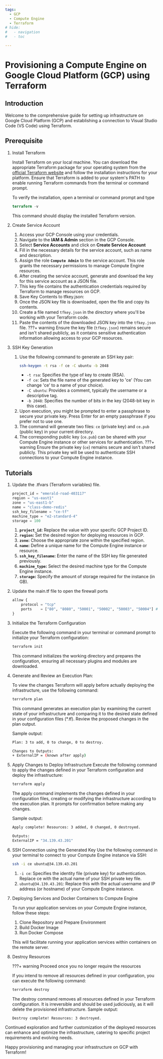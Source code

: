 ```yaml
---
tags:
  - GCP
  - Compute Engine
  - Terraform
# hide:
#   - navigation
#   - toc

---
```



# Provisioning a Compute Engine on Google Cloud Platform (GCP) using Terraform
## Introduction

Welcome to the comprehensive guide for setting up infrastructure on Google Cloud Platform (GCP) and establishing a connection to Visual Studio Code (VS Code)  using Terraform. 

## Prerequisite

1. Install Terraform

    Install Terraform on your local machine. You can download the appropriate Terraform package for your operating system from the [official Terraform website](https://developer.hashicorp.com/terraform/downloads) and follow the installation instructions for your platform.
    Ensure that Terraform is added to your system's PATH to enable running Terraform commands from the terminal or command prompt.

    To verify the installation, open a terminal or command prompt and type 
    ```terraform
    terraform -v
    ``` 
    This command should display the installed Terraform version.

2. Create Service Account

    1. Access your GCP Console using your credentials.
    2. Navigate to the **IAM & Admin** section in the GCP Console.
    3. Select **Service Accounts** and click on **Create Service Account**
    4. Fill in the necessary details for the service account, such as name and description.
    5. Assign the role **`Compute Admin`** to the service account. This role grants the necessary permissions to manage Compute Engine resources.
    6. After creating the service account, generate and download the key for this service account as a JSON file.
    7. This key file contains the authentication credentials required by Terraform to manage resources on GCP.
    8. Save Key Contents to tfkey.json:
    9. Once the JSON key file is downloaded, open the file and copy its contents.
    10. Create a file named `tfkey.json` in the directory where you'll be working with your Terraform code.
    11. Paste the contents of the downloaded JSON key into the `tfkey.json` file.
    ???+ warning
        Ensure the key file (`tfkey.json`) remains secure and isn't shared publicly, as it contains sensitive authentication information allowing access to your GCP resources.

3. SSH Key Generation

    1. Use the following command to generate an SSH key pair:
        ```bash
        ssh-keygen -t rsa -f ce -C ubuntu -b 2048
        ```
        - `-t rsa`: Specifies the type of key to create (RSA).
        - `-f ce`: Sets the file name of the generated key to 'ce' (You can change 'ce' to a name of your choice).
        - `-C ubuntu`: Provides a comment, typically the username or a descriptive tag.
        - `-b 2048`: Specifies the number of bits in the key (2048-bit key in this case).
    2. Upon execution, you might be prompted to enter a passphrase to secure your private key. Press Enter for an empty passphrase if you prefer not to use one.
    3. The command will generate two files: `ce` (private key) and `ce.pub` (public key) in your current directory.
    4. The corresponding public key (`ce.pub`) can be shared with your Compute Engine instance or other services for authentication.
    ???+ warning
        Ensure the private key (`ce`) remains secure and isn't shared publicly. This private key will be used to authenticate SSH connections to your Compute Engine instance.

## Tutorials

1. Update the .tfvars (Terraform variables) file.
    ```terraform title="terraform.tfvars"
    project_id = "emerald-road-403117"
    region = "us-east1"
    zone = "us-east1-b"
    name = "class-demo-redis"
    ssh_key_filename = "ce-tf"
    machine_type = "e2-standard-4"
    storage = 100
    ```
    1. **`project_id`:** Replace the value with your specific GCP Project ID.
    2. **`region`:** Set the desired region for deploying resources in GCP.
    3. **`zone`:** Choose the appropriate zone within the specified region.
    4. **`name`:** Define a unique name for the Compute Engine instance or resource.
    5. **`ssh_key_filename`:** Enter the name of the SSH key file generated previously.
    6. **`machine_type`:** Select the desired machine type for the Compute Engine instance.
    7. **`storage`:** Specify the amount of storage required for the instance (in GB).

2. Update the main.tf file to open the firewall ports

    ```terraform title="main.tf"
    allow {
        protocol = "tcp"
        ports    = ["80", "8080", "50001", "50002", "50003", "50004"] # TODO: Change ports as required
    }
    ```

3. Initialize the Terraform Configuration

    Execute the following command in your terminal or command prompt to initialize your Terraform configuration:

    ```bash
    terraform init
    ```
    This command initializes the working directory and prepares the configuration, ensuring all necessary plugins and modules are downloaded.

4. Generate and Review an Execution Plan:

    To view the changes Terraform will apply before actually deploying the infrastructure, use the following command:

    ```bash
    terraform plan
    ```
    This command generates an execution plan by examining the current state of your infrastructure and comparing it to the desired state defined in your configuration files (*.tf). Review the proposed changes in the plan output.

    Sample output:
    ```bash
    Plan: 3 to add, 0 to change, 0 to destroy.

    Changes to Outputs:
    + ExternalIP = (known after apply)
    ```

5. Apply Changes to Deploy Infrastructure
    Execute the following command to apply the changes defined in your Terraform configuration and deploy the infrastructure:

    ```bash
    terraform apply
    ```
    The apply command implements the changes defined in your configuration files, creating or modifying the infrastructure according to the execution plan. It prompts for confirmation before making any changes.

    Sample output:
    ```bash
    Apply complete! Resources: 3 added, 0 changed, 0 destroyed.

    Outputs:
    ExternalIP = "34.139.43.201"
    ```

6. SSH Connection using the Generated Key
    Use the following command in your terminal to connect to your Compute Engine instance via SSH:

    ```bash
    ssh -i ce ubuntu@34.139.43.201
    ```
    1. `-i ce`: Specifies the identity file (private key) for authentication. Replace ce with the actual name of your SSH private key file.
    2. `ubuntu@34.139.43.201`: Replace this with the actual username and IP address (or hostname) of your Compute Engine instance.


7. Deploying Services and Docker Containers to Compute Engine

    To run your application services on your Compute Engine instance, follow these steps:

    1. Clone Repository and Prepare Environment
    2. Build Docker Image
    3. Run Docker Compose

    This will facilitate running your application services within containers on the remote server.

8. Destroy Resources 

    ???+ warning
        Proceed once you no longer require the resources

    If you intend to remove all resources defined in your configuration, you can execute the following command:

    ```bash
    terraform destroy
    ```
    The destroy command removes all resources defined in your Terraform configuration. It is irreversible and should be used judiciously, as it will delete the provisioned infrastructure.
    Sample output:
    ```bash
    Destroy complete! Resources: 3 destroyed.
    ```

Continued exploration and further customization of the deployed resources can enhance and optimize the infrastructure, catering to specific project requirements and evolving needs.

Happy provisioning and managing your infrastructure on GCP with Terraform!